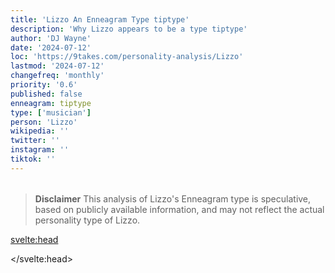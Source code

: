 ```yaml
---
title: 'Lizzo An Enneagram Type tiptype'
description: 'Why Lizzo appears to be a type tiptype'
author: 'DJ Wayne'
date: '2024-07-12'
loc: 'https://9takes.com/personality-analysis/Lizzo'
lastmod: '2024-07-12'
changefreq: 'monthly'
priority: '0.6'
published: false
enneagram: tiptype
type: ['musician']
person: 'Lizzo'
wikipedia: ''
twitter: ''
instagram: ''
tiktok: ''
---
```


<!--
    childhood and upbringing
    first big success
    style habits and quirks that relate to their personality type
    stressful moments in their life and how they handled them
    comfort- moments in their life where they are doing well and killing it
-->
<!-- // keywords:  -->

<script>
	// import  PopCard  from "$lib/components/atoms/PopCard.svelte";
import BlogPurpose from '$lib/components/blog/BlogPurpose.svelte'
</script>

<div
	style="display: flex;
    justify-content: center;
    margin: 1rem 0;
	"
>
	<!-- <PopCard
		image={`/types/tiptypes/${'Lizzo'}.webp`}
		enneagramType={tiptype}
		showIcon={false}
		displayText="Lizzo"
		subtext=""
	/> -->
</div>

> **Disclaimer** This analysis of Lizzo's Enneagram type is speculative, based on publicly available information, and may not reflect the actual personality type of Lizzo.

<p class="firstLetter"></p>

<svelte:head>

<script type="application/ld+json">

</script>

</svelte:head>

<style lang="scss"></style>
